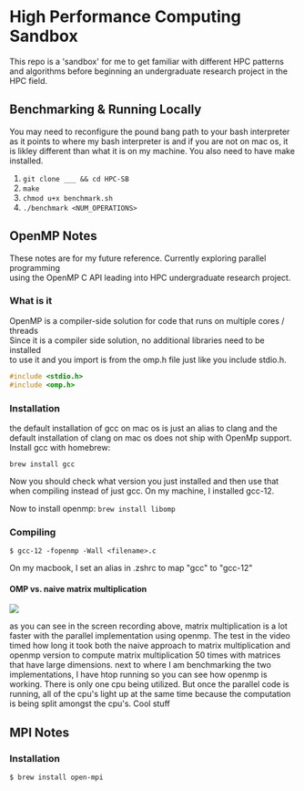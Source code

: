# High Performance Computing Sandbox

This repo is a 'sandbox' for me to get familiar with different HPC patterns and algorithms before beginning an undergraduate research project in the HPC field. <br>

## Benchmarking & Running Locally

You may need to reconfigure the pound bang path to your bash interpreter as it points
to where my bash interpreter is and if you are not on mac os, it is likley different than
what it is on my machine. You also need to have make installed.

1. `git clone ___ && cd HPC-SB` <br>
2. `make` <br>
3. `chmod u+x benchmark.sh` <br>
4. `./benchmark <NUM_OPERATIONS>` <br>

## OpenMP Notes

These notes are for my future reference. Currently exploring parallel programming <br>
using the OpenMP C API leading into HPC undergraduate research project. <br>

### What is it

OpenMP is a compiler-side solution for code that runs on multiple cores / threads <br>
Since it is a compiler side solution, no additional libraries need to be installed <br>
to use it and you import is from the omp.h file just like you include stdio.h. <br> 

```c
#include <stdio.h>
#include <omp.h>
```

### Installation

the default installation of gcc on mac os is just an alias to clang and the default installation of clang on mac os does not ship with OpenMp support. Install gcc with homebrew: <br> 

`brew install gcc` <br>

Now you should check what version you just installed and then use that when compiling instead of just gcc. On my machine, I installed gcc-12.

Now to install openmp:
`brew install libomp`

### Compiling

`$ gcc-12 -fopenmp -Wall <filename>.c`

On my macbook, I set an alias in .zshrc to map "gcc" to "gcc-12"

#### OMP vs. naive matrix multiplication

![](https://github.com/Jensen-holm/HPC-SB/blob/main/demos/benchmark_demo.gif)

as you can see in the screen recording above, matrix multiplication is a lot faster with the parallel implementation using openmp.
The test in the video timed how long it took both the naive approach to matrix multiplication and openmp version to compute matrix multiplication 50 times with matrices that have large dimensions. next to where I am benchmarking the two implementations, I have htop running so you can see how openmp is working. There is only one cpu being utilized. But once the parallel code is running, all of the cpu's light up at the same time because the computation is being split amongst the cpu's. Cool stuff

## MPI Notes

### Installation

`$ brew install open-mpi`
